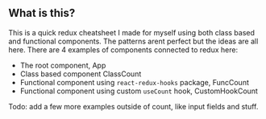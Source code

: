 ## What is this?

This is a quick redux cheatsheet I made for myself using both class based and functional components.  The patterns arent perfect but the ideas are all here.  There are 4 examples of components connected to redux here:

 - The root component, App
 - Class based component ClassCount
 - Functional component using `react-redux-hooks` package, FuncCount
 - Functional component using custom `useCount` hook, CustomHookCount

Todo: add a few more examples outside of count, like input fields and stuff.  
